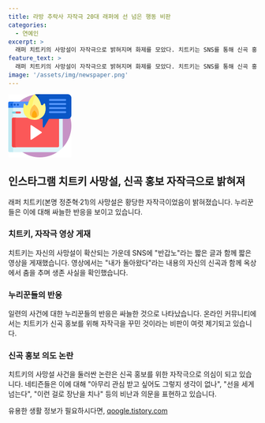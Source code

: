 ```yaml
---
title: 라방 추락사 자작극 20대 래퍼에 선 넘은 행동 비판
categories:
  - 연예인
excerpt: >
  래퍼 치트키의 사망설이 자작극으로 밝혀지며 화제를 모았다. 치트키는 SNS를 통해 신곡 홍보를 위해 황당한 퍼포먼스를 선보였고, 가짜 추모 글과 함께 공연의 일환으로 밝힌 사실에 누리꾼들의 비난이 쏟아졌다. 친구는 치트키가 홍보를 위해 추락 사망한 것으로 만든 거라고 주장하며 논란을 불러일으켰고, 온라인에서는 치트키의 행동에 대한 비난과 충격이 이어졌다.
feature_text: >
  래퍼 치트키의 사망설이 자작극으로 밝혀지며 화제를 모았다. 치트키는 SNS를 통해 신곡 홍보를 위해 황당한 퍼포먼스를 선보였고, 가짜 추모 글과 함께 공연의 일환으로 밝힌 사실에 누리꾼들의 비난이 쏟아졌다. 친구는 치트키가 홍보를 위해 추락 사망한 것으로 만든 거라고 주장하며 논란을 불러일으켰고, 온라인에서는 치트키의 행동에 대한 비난과 충격이 이어졌다.
image: '/assets/img/newspaper.png'
---
```


<p><img src="/assets/img/news.png" alt="rentncar 속보" /></p>

<h2 data-ke-size="size26">인스타그램 치트키 사망설, 신곡 홍보 자작극으로 밝혀져</h2>

<p data-ke-size="size16">래퍼 치트키(본명 정준혁·21)의 사망설은 황당한 자작극이었음이 밝혀졌습니다. 누리꾼들은 이에 대해 싸늘한 반응을 보이고 있습니다.</p>

<h3>치트키, 자작극 영상 게재</h3>

<p data-ke-size="size16">치트키는 자신의 사망설이 확산되는 가운데 SNS에 "반갑노"라는 짧은 글과 함께 짧은 영상을 게재했습니다. 영상에서는 "내가 돌아왔다"라는 내용의 자신의 신곡과 함께 옥상에서 춤을 추며 생존 사실을 확인했습니다.</p>

<h3>누리꾼들의 반응</h3>

<p data-ke-size="size16">일련의 사건에 대한 누리꾼들의 반응은 싸늘한 것으로 나타났습니다. 온라인 커뮤니티에서는 치트키가 신곡 홍보를 위해 자작극을 꾸민 것이라는 비판이 여럿 제기되고 있습니다.</p>

<h3>신곡 홍보 의도 논란</h3>

<p data-ke-size="size16">치트키의 사망설 사건을 둘러싼 논란은 신곡 홍보를 위한 자작극으로 의심이 되고 있습니다. 네티즌들은 이에 대해 "아무리 관심 받고 싶어도 그렇지 생각이 없나", "선을 세게 넘는다", "이런 걸로 장난을 치나" 등의 비난과 의문을 표현하고 있습니다.</p>
유용한 생활 정보가 필요하시다면, <a href="https://qoogle.tistory.com" rel="dofollow">qoogle.tistory.com</a>


